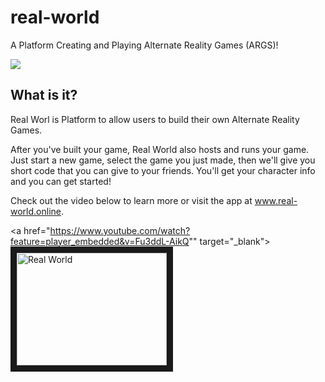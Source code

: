 # real-world
A Platform Creating and Playing Alternate Reality Games (ARGS)!

[<img src="https://img.shields.io/badge/Made%20at-Fullstack%20Academy-ed1c24.svg?style=flat-square">](http://fullstackacademy.com/)

## What is it?

Real Worl is Platform to allow users to build their own Alternate Reality Games.  

After you've built your game, Real World also hosts and runs your game.  Just start a new game, select the game you just made, then we'll give you short code that you can give to your friends.  You'll get your character info and you can get started!

Check out the video below to learn more or visit the app at <a href="wwww.real-world.online">www.real-world.online</a>.

<a href="https://www.youtube.com/watch?feature=player_embedded&v=Fu3ddL-AikQ"" target="_blank"><img src="http://img.youtube.com/vi/Fu3ddL-AikQ/0.jpg" 
alt="Real World" width="240" height="180" border="10" /></a>
